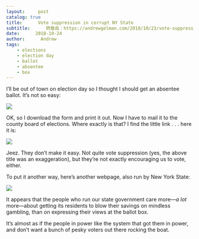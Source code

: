 ```yaml
---
layout:     post
catalog: true
title:      Vote suppression in corrupt NY State
subtitle:      转载自：https://andrewgelman.com/2018/10/23/vote-suppression-in-corrupt-ny-state/
date:      2018-10-24
author:      Andrew
tags:
    - elections
    - election day
    - ballot
    - absentee
    - box
---
```





I’ll be out of town on election day so I thought I should get an absentee ballot. It’s not so easy:

![](https://andrewgelman.com/wp-content/uploads/2018/10/Screen-Shot-2018-10-23-at-10.57.50-PM-1024x436.png)


OK, so I download the form and print it out. Now I have to mail it to the county board of elections. Where exactly is that? I find the little link . . . here it is:

![](https://andrewgelman.com/wp-content/uploads/2018/10/Screen-Shot-2018-10-23-at-11.00.38-PM.png)


Jeez. They don’t make it easy. Not quite vote suppression (yes, the above title was an exaggeration), but they’re not exactly encouraging us to vote, either.

To put it another way, here’s another webpage, also run by New York State:

![](https://andrewgelman.com/wp-content/uploads/2018/10/Screen-Shot-2018-10-23-at-11.05.42-PM-1024x700.png)


It appears that the people who run our state government care more—*a lot* more—about getting its residents to blow their savings on mindless gambling, than on expressing their views at the ballot box.

It’s almost as if the people in power like the system that got them in power, and don’t want a bunch of pesky voters out there rocking the boat.



